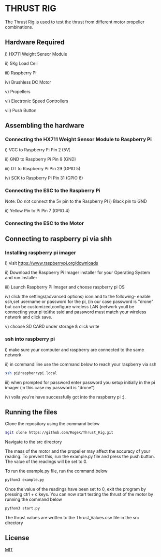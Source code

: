 # THRUST RIG
The Thrust Rig is used to test the thrust from different motor propeller combinations.

## Hardware Required
i)   HX711 Weight Sensor Module

ii)  5Kg Load Cell

iii) Raspberry Pi

iv)  Brushless DC Motor

v)   Propellers

vi)  Electronic Speed Controllers

vii) Push Button

## Assembling the hardware
### Connecting the HX711 Weight Sensor Module to Raspberry Pi
i)    VCC to Raspberry Pi Pin 2 (5V)
 
ii)   GND to Raspberry Pi Pin 6 (GND)

iii)  DT to Raspberry Pi Pin 29 (GPIO 5)

iv)   SCK to Raspberry Pi Pin 31 (GPIO 6)

### Connecting the ESC to the Raspberry Pi
Note: Do not connect the 5v pin to the Raspberry PI
i) Black pin to GND

ii) Yellow Pin to Pi Pin 7 (GPIO 4)

### Connecting the ESC to the Motor

## Connecting to raspberry pi via shh

### Installing raspberry pi imager

i)    visit https://www.raspberrypi.org/downloads 

ii)   Download the Raspberry Pi Imager installer for your Operating System and run installer

iii)  Launch Raspberry Pi Imager and choose raspberry pi OS

iv)   click the settings(advanced options) icon and to the following- enable ssh,set username or password for the pi, (in our case password is "drone" but    can be customized,configure wireless LAN (network youll be connecting your pi to)the ssid and password must match your wireless network and click save.

v)   choose SD CARD under storage & click write

### ssh into raspberry pi

i)    make sure your computer and raspberry are connected to the same network

ii)   in command line use the command below to reach your raspberry via ssh
```bash
ssh pi@raspberrypi.local
```
iii) when prompted for password enter password you setup initially in the pi imager (in this case my password is "drone")

iv) voila you're have successfully got into the raspberry pi :).



## Running the files
Clone the repository using the command below
```bash
$git clone https://github.com/RogeK/Thrust_Rig.git
```

Navigate to the src directory

The mass of the motor and the propeller may affect the accuracy of your reading. To prevent this, run the example.py file and press the push button. The value of the readings will be set to 0.

To run the example.py file, run the command below
```bash
python3 example.py
```
Once the value of the readings have been set to 0, exit the program by pressing ctrl + c keys. You can now start testing the thrust of the motor by running the command below

```bash
python3 start.py
```
The thrust values are written to the Thrust_Values.csv file in the src directory


## License
[MIT](https://choosealicense.com/licenses/mit/)
